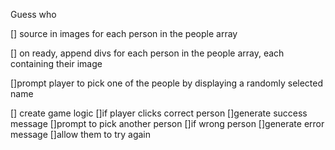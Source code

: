 Guess who

[] source in images for each person in the people array 

[] on ready, append divs for each person in the people array, each containing their image

[]prompt player to pick one of the people by displaying a randomly selected name 

[] create game logic 
    []if player clicks correct person
        []generate success message
        []prompt to pick another person
    []if wrong person
        []generate error message
        []allow them to try again


